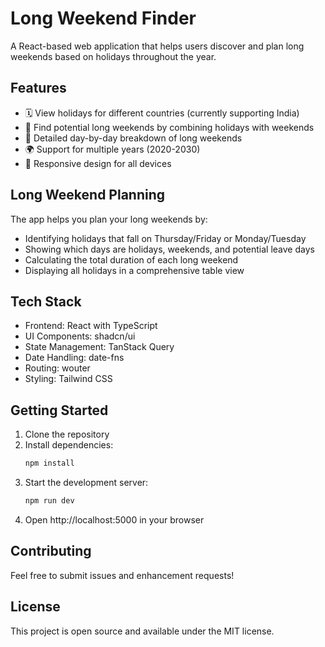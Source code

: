 # Long Weekend Finder

A React-based web application that helps users discover and plan long weekends based on holidays throughout the year.

## Features

- 🗓️ View holidays for different countries (currently supporting India)
- 🎯 Find potential long weekends by combining holidays with weekends
- 📅 Detailed day-by-day breakdown of long weekends
- 🌍 Support for multiple years (2020-2030)
- 📱 Responsive design for all devices

## Long Weekend Planning

The app helps you plan your long weekends by:
- Identifying holidays that fall on Thursday/Friday or Monday/Tuesday
- Showing which days are holidays, weekends, and potential leave days
- Calculating the total duration of each long weekend
- Displaying all holidays in a comprehensive table view

## Tech Stack

- Frontend: React with TypeScript
- UI Components: shadcn/ui
- State Management: TanStack Query
- Date Handling: date-fns
- Routing: wouter
- Styling: Tailwind CSS

## Getting Started

1. Clone the repository
2. Install dependencies:
   ```bash
   npm install
   ```
3. Start the development server:
   ```bash
   npm run dev
   ```
4. Open http://localhost:5000 in your browser

## Contributing

Feel free to submit issues and enhancement requests!

## License

This project is open source and available under the MIT license.
